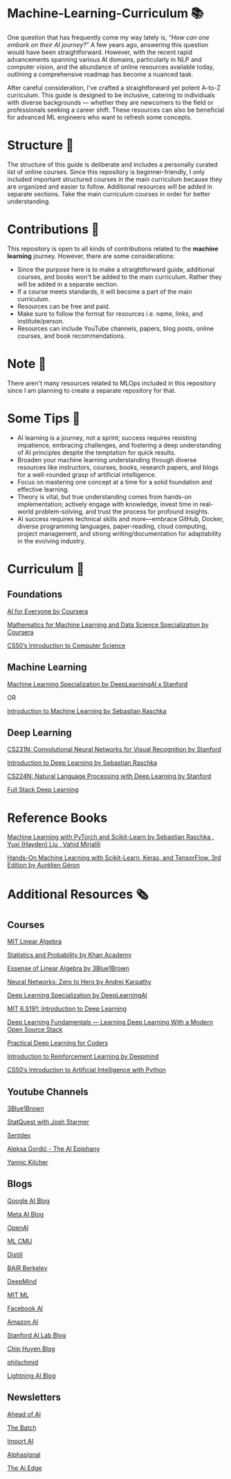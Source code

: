 # Machine-Learning-Curriculum 📚
One question that has frequently come my way lately is, “_How can one embark on their AI journey_?” A few years ago, answering this question would have been straightforward. However, with the recent rapid advancements spanning various AI domains, particularly in NLP and computer vision, and the abundance of online resources available today, outlining a comprehensive roadmap has become a nuanced task.

After careful consideration, I’ve crafted a straightforward yet potent A-to-Z curriculum. This guide is designed to be inclusive, catering to individuals with diverse backgrounds — whether they are newcomers to the field or professionals seeking a career shift. These resources can also be beneficial for advanced ML engineers who want to refresh some concepts.

# Structure 🧩
The structure of this guide is deliberate and includes a personally curated list of online courses. Since this repository is beginner-friendly, I only included important structured courses in the main curriculum because they are organized and easier to follow. Additional resources will be added in separate sections. Take the main curriculum courses in order for better understanding.

# Contributions 🚀
This repository is open to all kinds of contributions related to the **machine learning** journey. However, there are some considerations:
- Since the purpose here is to make a straightforward guide, additional courses, and books won't be added to the main curriculum. Rather they will be added in a separate section.
- If a course meets standards, it will become a part of the main curriculum.
- Resources can be free and paid.
- Make sure to follow the format for resources i.e. name, links, and institute/person.
- Resources can include YouTube channels, papers, blog posts, online courses, and book recommendations.

# Note 📝
There aren't many resources related to MLOps included in this repository since I am planning to create a separate repository for that.

# Some Tips 🔎
- AI learning is a journey, not a sprint; success requires resisting impatience, embracing challenges, and fostering a deep understanding of AI principles despite the temptation for quick results.
- Broaden your machine learning understanding through diverse resources like instructors, courses, books, research papers, and blogs for a well-rounded grasp of artificial intelligence.
- Focus on mastering one concept at a time for a solid foundation and effective learning.
- Theory is vital, but true understanding comes from hands-on implementation; actively engage with knowledge, invest time in real-world problem-solving, and trust the process for profound insights.
- AI success requires technical skills and more—embrace GitHub, Docker, diverse programming languages, paper-reading, cloud computing, project management, and strong writing/documentation for adaptability in the evolving industry.

# Curriculum 📌
## Foundations
[AI for Everyone by Coursera](https://www.coursera.org/learn/ai-for-everyone)

[Mathematics for Machine Learning and Data Science Specialization by Coursera](https://www.coursera.org/specializations/mathematics-for-machine-learning-and-data-science)

[CS50’s Introduction to Computer Science](https://www.edx.org/learn/computer-science/harvard-university-cs50-s-introduction-to-computer-science)

## Machine Learning
[Machine Learning Specialization by DeepLearningAI x Stanford](https://www.coursera.org/specializations/machine-learning-introduction)

OR

[Introduction to Machine Learning by Sebastian Raschka](https://sebastianraschka.com/blog/2021/ml-course.html)

## Deep Learning
[CS231N: Convolutional Neural Networks for Visual Recognition by Stanford](https://www.youtube.com/watch?v=vT1JzLTH4G4&list=PLC1qU-LWwrF64f4QKQT-Vg5Wr4qEE1Zxk)

[Introduction to Deep Learning by Sebastian Raschka](https://sebastianraschka.com/blog/2021/dl-course.html)

[CS224N: Natural Language Processing with Deep Learning by Stanford](https://www.youtube.com/watch?v=rmVRLeJRkl4&list=PLoROMvodv4rOSH4v6133s9LFPRHjEmbmJ)

[Full Stack Deep Learning](https://fullstackdeeplearning.com/course/2022/)

# Reference Books
[Machine Learning with PyTorch and Scikit-Learn by Sebastian Raschka , Yuxi (Hayden) Liu , Vahid Mirjalili](https://www.packtpub.com/product/machine-learning-with-pytorch-and-scikit-learn/9781801819312)

[Hands-On Machine Learning with Scikit-Learn, Keras, and TensorFlow, 3rd Edition by Aurélien Géron](https://www.oreilly.com/library/view/hands-on-machine-learning/9781098125967/)

# Additional Resources 🗞️
## Courses
[MIT Linear Algebra](https://ocw.mit.edu/courses/18-06-linear-algebra-spring-2010/)

[Statistics and Probability by Khan Academy](https://www.khanacademy.org/math/statistics-probability)

[Essense of Linear Algebra by 3Blue1Brown](https://www.youtube.com/watch?v=fNk_zzaMoSs&list=PLZHQObOWTQDPD3MizzM2xVFitgF8hE_ab&pp=iAQB)

[Neural Networks: Zero to Hero by Andrej Karpathy](https://www.youtube.com/watch?v=VMj-3S1tku0&list=PLAqhIrjkxbuWI23v9cThsA9GvCAUhRvKZ&ab_channel=AndrejKarpathy)

[Deep Learning Specialization by DeepLearningAI](https://www.coursera.org/specializations/deep-learning)

[MIT 6.S191: Introduction to Deep Learning](https://www.youtube.com/watch?v=QDX-1M5Nj7s&list=PLtBw6njQRU-rwp5__7C0oIVt26ZgjG9NI)

[Deep Learning Fundamentals — Learning Deep Learning With a Modern Open Source Stack](https://lightning.ai/courses/deep-learning-fundamentals/)

[Practical Deep Learning for Coders](https://course.fast.ai/)

[Introduction to Reinforcement Learning by Deepmind](https://www.youtube.com/watch?v=2pWv7GOvuf0&list=PLqYmG7hTraZDM-OYHWgPebj2MfCFzFObQ&ab_channel=GoogleDeepMind)

[CS50’s Introduction to Artificial Intelligence with Python](https://pll.harvard.edu/course/cs50s-introduction-artificial-intelligence-python)

## Youtube Channels
[3Blue1Brown](https://www.youtube.com/@3blue1brown)

[StatQuest with Josh Starmer](https://www.youtube.com/@statquest)

[Sentdex](https://www.youtube.com/@sentdex)

[Aleksa Gordić - The AI Epiphany](https://www.youtube.com/@TheAIEpiphany)

[Yannic Kilcher](https://www.youtube.com/@YannicKilcher)

## Blogs
[Google AI Blog](https://ai.googleblog.com/)

[Meta AI Blog](https://ai.facebook.com/blog/?page=1)

[OpenAI](https://openai.com/blog/)

[ML CMU](https://blog.ml.cmu.edu/)

[Distill](https://distill.pub/)

[BAIR Berkeley](https://bair.berkeley.edu/blog/)

[DeepMind](https://deepmind.com/)

[MIT ML](https://news.mit.edu/topic/machine-learning?utm_source=towardsai.net&utm_medium=referral&utm_campaign=marketing&utm_term=machine-learning-blog&utm_content=machine-learning-blogs-to-follow)

[Facebook AI](https://ai.facebook.com/)

[Amazon AI](https://aws.amazon.com/blogs/machine-learning/?utm_source=towardsai.net&utm_medium=referral&utm_campaign=marketing&utm_term=machine-learning-blog&utm_content=machine-learning-blogs-to-follow)

[Stanford AI Lab Blog](https://ai.stanford.edu/blog/)

[Chip Huyen Blog](https://huyenchip.com/blog/)

[philschmid](https://www.philschmid.de/)

[Lightning AI Blog](https://lightning.ai/blog/)

## Newsletters

[Ahead of AI](https://magazine.sebastianraschka.com/)

[The Batch](https://www.deeplearning.ai/the-batch/)

[Import AI](https://jack-clark.net/)

[Alphasignal](https://alphasignal.ai/)

[The Ai Edge](https://newsletter.theaiedge.io/)

